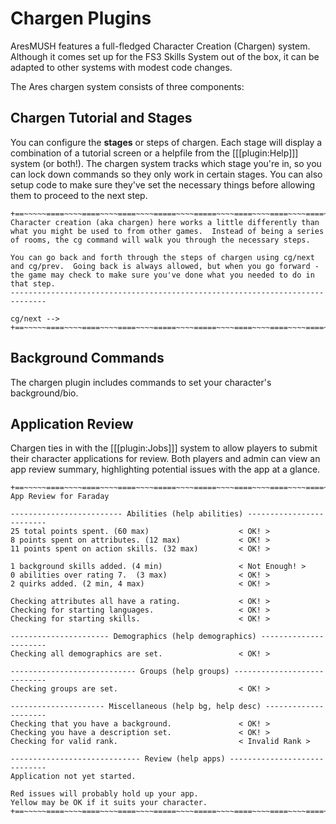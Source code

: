 Chargen Plugins
====

AresMUSH features a full-fledged Character Creation (Chargen) system.  Although it comes set up for the FS3 Skills System out of the box, it can be adapted to other systems with modest code changes.

The Ares chargen system consists of three components:

Chargen Tutorial and Stages
---------------------

You can configure the **stages** or steps of chargen.  Each stage will display a combination of a tutorial screen or a helpfile from the [[[plugin:Help]]] system (or both!).  The chargen system tracks which stage you're in, so you can lock down commands so they only work in certain stages.  You can also setup code to make sure they've set the necessary things before allowing them to proceed to the next step.

    +==~~~~~====~~~~====~~~~====~~~~=====~~~~=====~~~~====~~~~====~~~~====~~~~~==+
    Character creation (aka chargen) here works a little differently than what you might be used to from other games.  Instead of being a series of rooms, the cg command will walk you through the necessary steps.  
    
    You can go back and forth through the steps of chargen using cg/next and cg/prev.  Going back is always allowed, but when you go forward - the game may check to make sure you've done what you needed to do in that step.
    ------------------------------------------------------------------------------
                                                                       cg/next -->
    +==~~~~~====~~~~====~~~~====~~~~=====~~~~=====~~~~====~~~~====~~~~====~~~~~==+

Background Commands
---------------------

The chargen plugin includes commands to set your character's background/bio.

Application Review
---------------------

Chargen ties in with the [[[plugin:Jobs]]] system to allow players to submit their character applications for review.  Both players and admin can view an app review summary, highlighting potential issues with the app at a glance.

    +==~~~~~====~~~~====~~~~====~~~~=====~~~~=====~~~~====~~~~====~~~~====~~~~~==+
    App Review for Faraday
    
    ------------------------- Abilities (help abilities) -------------------------
    25 total points spent. (60 max)                    < OK! >
    8 points spent on attributes. (12 max)             < OK! >
    11 points spent on action skills. (32 max)         < OK! >
    
    1 background skills added. (4 min)                 < Not Enough! >
    0 abilities over rating 7.  (3 max)                < OK! >
    2 quirks added. (2 min, 4 max)                     < OK! >
    
    Checking attributes all have a rating.             < OK! >
    Checking for starting languages.                   < OK! >
    Checking for starting skills.                      < OK! >
    
    ---------------------- Demographics (help demographics) ----------------------
    Checking all demographics are set.                 < OK! >
    
    ---------------------------- Groups (help groups) ----------------------------
    Checking groups are set.                           < OK! >
    
    --------------------- Miscellaneous (help bg, help desc) ---------------------
    Checking that you have a background.               < OK! >
    Checking you have a description set.               < OK! >
    Checking for valid rank.                           < Invalid Rank >
    
    ----------------------------- Review (help apps) -----------------------------
    Application not yet started.
    
    Red issues will probably hold up your app.
    Yellow may be OK if it suits your character.
    +==~~~~~====~~~~====~~~~====~~~~=====~~~~=====~~~~====~~~~====~~~~====~~~~~==+
